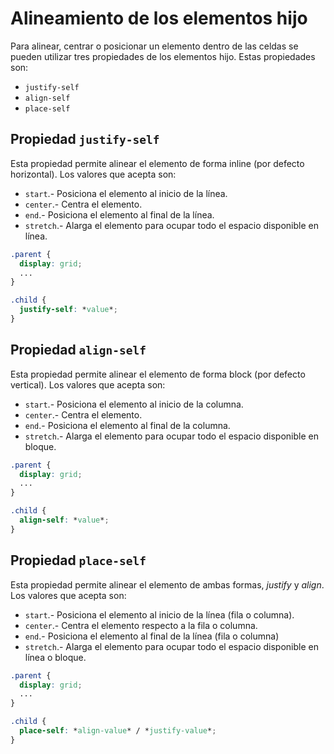 # Alineamiento de los elementos hijo

Para alinear, centrar o posicionar un elemento dentro de las celdas se pueden utilizar tres propiedades de los elementos hijo. Estas propiedades son:

- `justify-self`
- `align-self`
- `place-self`

## Propiedad `justify-self`

Esta propiedad permite alinear el elemento de forma inline (por defecto horizontal). Los valores que acepta son:

- `start`.- Posiciona el elemento al inicio de la línea.
- `center`.- Centra el elemento.
- `end`.- Posiciona el elemento al final de la línea.
- `stretch`.- Alarga el elemento para ocupar todo el espacio disponible en línea.

~~~css
.parent {
  display: grid;
  ...
}

.child {
  justify-self: *value*;
}
~~~

## Propiedad `align-self`

Esta propiedad permite alinear el elemento de forma block (por defecto vertical). Los valores que acepta son:

- `start`.- Posiciona el elemento al inicio de la columna.
- `center`.- Centra el elemento.
- `end`.- Posiciona el elemento al final de la columna.
- `stretch`.- Alarga el elemento para ocupar todo el espacio disponible en bloque.

~~~css
.parent {
  display: grid;
  ...
}

.child {
  align-self: *value*;
}
~~~

## Propiedad `place-self`

Esta propiedad permite alinear el elemento de ambas formas, *justify* y *align*. Los valores que acepta son:

- `start`.- Posiciona el elemento al inicio de la línea (fila o columna).
- `center`.- Centra el elemento respecto a la fila o columna.
- `end`.- Posiciona el elemento al final de la línea (fila o columna)
- `stretch`.- Alarga el elemento para ocupar todo el espacio disponible en línea o bloque.

~~~css
.parent {
  display: grid;
  ...
}

.child {
  place-self: *align-value* / *justify-value*;
}
~~~

